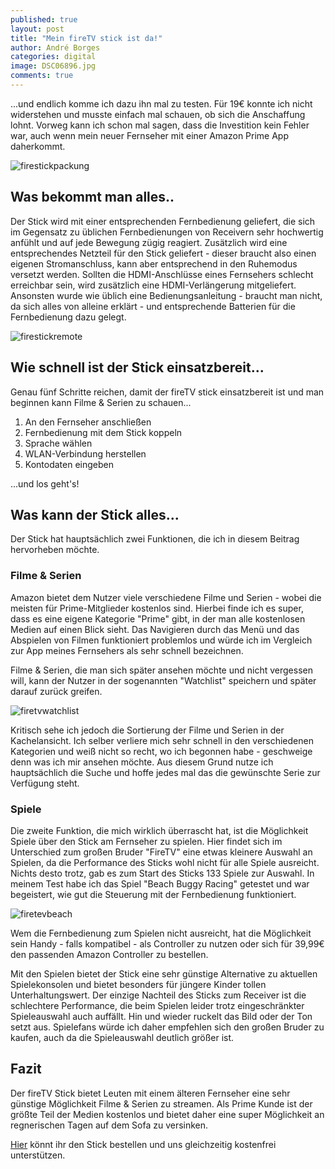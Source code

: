 ```yaml
---
published: true
layout: post
title: "Mein fireTV stick ist da!"
author: André Borges
categories: digital
image: DSC06896.jpg
comments: true
---
```





...und endlich komme ich dazu ihn mal zu testen. Für 19€ konnte ich nicht widerstehen und musste einfach mal schauen, ob sich die Anschaffung lohnt. Vorweg kann ich schon mal sagen, dass die Investition kein Fehler war, auch wenn mein neuer Fernseher mit einer Amazon Prime App daherkommt.

![firestickpackung]({{site.baseurl}}/images/DSC06896.jpg)

## Was bekommt man alles..
Der Stick wird mit einer entsprechenden Fernbedienung geliefert, die sich im Gegensatz zu üblichen Fernbedienungen von Receivern sehr hochwertig anfühlt und auf jede Bewegung zügig reagiert. Zusätzlich wird eine entsprechendes Netzteil für den Stick geliefert - dieser braucht also einen eigenen Stromanschluss, kann aber entsprechend in den Ruhemodus versetzt werden. Sollten die HDMI-Anschlüsse eines Fernsehers schlecht erreichbar sein, wird zusätzlich eine HDMI-Verlängerung mitgeliefert. Ansonsten wurde wie üblich eine Bedienungsanleitung - braucht man nicht, da sich alles von alleine erklärt - und entsprechende Batterien für die Fernbedienung dazu gelegt.

![firestickremote]({{site.baseurl}}/images/DSC06903.jpg)

## Wie schnell ist der Stick einsatzbereit...
Genau fünf Schritte reichen, damit der fireTV stick einsatzbereit ist und man beginnen kann Filme & Serien zu schauen...

  1. An den Fernseher anschließen
  2. Fernbedienung mit dem Stick koppeln
  3. Sprache wählen
  4. WLAN-Verbindung herstellen
  5. Kontodaten eingeben
  
...und los geht's!

## Was kann der Stick alles...
Der Stick hat hauptsächlich zwei Funktionen, die ich in diesem Beitrag hervorheben möchte. 

### Filme & Serien
Amazon bietet dem Nutzer viele verschiedene Filme und Serien - wobei die meisten für Prime-Mitglieder kostenlos sind. Hierbei finde ich es super, dass es eine eigene Kategorie "Prime" gibt, in der man alle kostenlosen Medien auf einen Blick sieht. Das Navigieren durch das Menü und das Abspielen von Filmen funktioniert problemlos und würde ich im Vergleich zur App meines Fernsehers als sehr schnell bezeichnen.

Filme & Serien, die man sich später ansehen möchte und nicht vergessen will, kann der Nutzer in der sogenannten "Watchlist" speichern und später darauf zurück greifen.

![firetvwatchlist]({{site.baseurl}}/images/DSC06962.jpg)

Kritisch sehe ich jedoch die Sortierung der Filme und Serien in der Kachelansicht. Ich selber verliere mich sehr schnell in den verschiedenen Kategorien und weiß nicht so recht, wo ich begonnen habe - geschweige denn was ich mir ansehen möchte. Aus diesem Grund nutze ich hauptsächlich die Suche und hoffe jedes mal das die gewünschte Serie zur Verfügung steht. 

### Spiele
Die zweite Funktion, die mich wirklich überrascht hat, ist die Möglichkeit Spiele über den Stick am Fernseher zu spielen. Hier findet sich im Unterschied zum großen Bruder "FireTV" eine etwas kleinere Auswahl an Spielen, da die Performance des Sticks wohl nicht für alle Spiele ausreicht. Nichts desto trotz, gab es zum Start des Sticks 133 Spiele zur Auswahl. In meinem Test habe ich das Spiel "Beach Buggy Racing" getestet und war begeistert, wie gut die Steuerung mit der Fernbedienung funktioniert.

![firetevbeach]({{site.baseurl}}/images/DSC06964.jpg)

Wem die Fernbedienung zum Spielen nicht ausreicht, hat die Möglichkeit sein Handy - falls kompatibel - als Controller zu nutzen oder sich für 39,99€ den passenden Amazon Controller zu bestellen. 

Mit den Spielen bietet der Stick eine sehr günstige Alternative zu aktuellen Spielekonsolen und bietet besonders für jüngere Kinder tollen Unterhaltungswert. Der einzige Nachteil des Sticks zum Receiver ist die schlechtere Performance, die beim Spielen leider trotz eingeschränkter Spieleauswahl auch auffällt. Hin und wieder ruckelt das Bild oder der Ton setzt aus. Spielefans würde ich daher empfehlen sich den großen Bruder zu kaufen, auch da die Spieleauswahl deutlich größer ist.

## Fazit
Der fireTV Stick bietet Leuten mit einem älteren Fernseher eine sehr günstige Möglichkeit Filme & Serien zu streamen. Als Prime Kunde ist der größte Teil der Medien kostenlos und bietet daher eine super Möglichkeit an regnerischen Tagen auf dem Sofa zu versinken.

[Hier](http://www.amazon.de/gp/product/B00KAKPZYG/ref=as_li_tl?ie=UTF8&camp=2514&creative=9386&creativeASIN=B00KAKPZYG&link_code=as3&tag=webworkersio-21&linkId=N7ZBX652TALOH4PJ) könnt ihr den Stick bestellen und uns gleichzeitig kostenfrei unterstützen.
